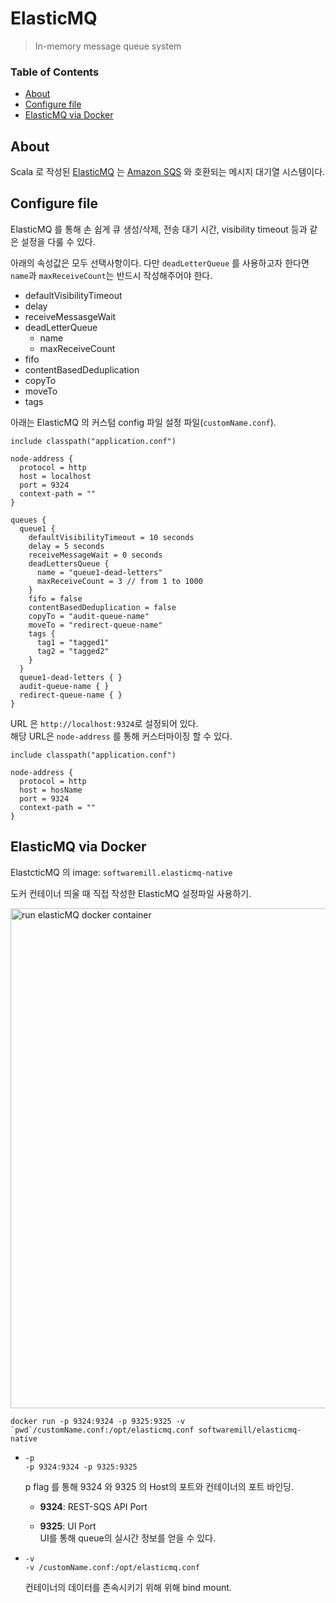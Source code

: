 # ElasticMQ
> In-memory message queue system

### Table of Contents

* [About](#about)
* [Configure file](#configure-file)
* [ElasticMQ via Docker](#elasticmq-via-docker)

## About
Scala 로 작성된 [ElasticMQ](https://github.com/softwaremill/elasticmq) 는 [Amazon SQS](https://github.com/8luebottle/AWS-SAA-Note/blob/master/Cheat-Sheets/sqs.md) 와 호환되는 메시지 대기열 시스템이다.


## Configure file
ElasticMQ 를 통해 손 쉽게 큐 생성/삭제, 전송 대기 시간, visibility timeout 등과 같은 설정을 다룰 수 있다.  

아래의 속성값은 모두 선택사항이다. 다만 `deadLetterQueue` 를 사용하고자 한다면 `name`과 `maxReceiveCount`는 반드시 작성해주어야 한다.  
  - defaultVisibilityTimeout
  - delay
  - receiveMessasgeWait
  - deadLetterQueue
    - name
    - maxReceiveCount
  - fifo
  - contentBasedDeduplication
  - copyTo
  - moveTo
  - tags

아래는 ElasticMQ 의 커스텀 config 파일 설정 파일(`customName.conf`). 

```
include classpath("application.conf")

node-address {
  protocol = http
  host = localhost
  port = 9324
  context-path = ""
}

queues {
  queue1 {
    defaultVisibilityTimeout = 10 seconds
    delay = 5 seconds
    receiveMessageWait = 0 seconds
    deadLettersQueue {
      name = "queue1-dead-letters"
      maxReceiveCount = 3 // from 1 to 1000
    }
    fifo = false
    contentBasedDeduplication = false
    copyTo = "audit-queue-name"
    moveTo = "redirect-queue-name"
    tags {
      tag1 = "tagged1"
      tag2 = "tagged2"
    }
  }
  queue1-dead-letters { }
  audit-queue-name { }
  redirect-queue-name { }
}
```

URL 은 `http://localhost:9324`로 설정되어 있다.  
해당 URL은 `node-address` 를 통해 커스터마이징 할 수 있다.  

```
include classpath("application.conf")

node-address {
  protocol = http
  host = hosName
  port = 9324
  context-path = ""
}
```

## ElasticMQ via Docker
ElastcticMQ 의 image: `softwaremill.elasticmq-native`

도커 컨테이너 띄울 때 직접 작성한 ElasticMQ 설정파일 사용하기.  

<img width="800" alt="run elasticMQ docker container" src="https://user-images.githubusercontent.com/48475824/158008168-aa213feb-7098-4d89-a326-25b3dc86b838.png">

```
docker run -p 9324:9324 -p 9325:9325 -v `pwd`/customName.conf:/opt/elasticmq.conf softwaremill/elasticmq-native
```

- `-p`  
  `-p 9324:9324 -p 9325:9325`  

  p flag 를 통해 9324 와 9325 의 Host의 포트와 컨테이너의 포트 바인딩.

  - **9324**: REST-SQS API Port

  - **9325**: UI Port  
    UI를 통해 queue의 실시간 정보를 얻을 수 있다.

- `-v`  
  `-v /customName.conf:/opt/elasticmq.conf`

  컨테이너의 데이터를 존속시키기 위해 위해 bind mount.
